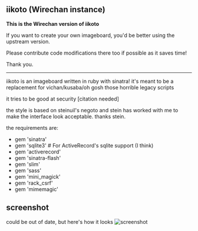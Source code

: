 iikoto (Wirechan instance)
------

**This is the Wirechan version of iikoto**

If you want to create your own imageboard, you'd be better using the upstream version.

Please contribute code modifications there too if possible as it saves time!

Thank you.

---

iikoto is an imageboard written in ruby with sinatra!
it's meant to be a replacement for vichan/kusaba/oh gosh those horrible legacy scripts

it tries to be good at security [citation needed]

the style is based on steinuil's negoto and stein has worked with me to
make the interface look acceptable. thanks stein.

the requirements are:
- gem 'sinatra'
- gem 'sqlite3' # For ActiveRecord's sqlite support (I think)
- gem 'activerecord'
- gem 'sinatra-flash'
- gem 'slim'
- gem 'sass'
- gem 'mini_magick'
- gem 'rack_csrf'
- gem 'mimemagic'

screenshot
----------
could be out of date, but here's how it looks
![screenshot](/screenshot.png)

